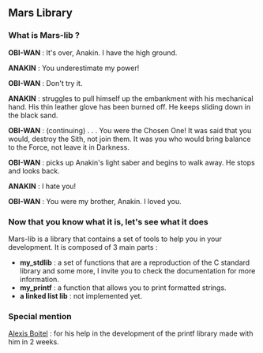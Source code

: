 ## Mars Library

### What is Mars-lib ?

**OBI-WAN** : It's over, Anakin. I have the high ground.

**ANAKIN** : You underestimate my power!

**OBI-WAN** : Don't try it.

**ANAKIN** : struggles to pull himself up the embankment with his mechanical hand. His thin leather glove has been burned off. He keeps sliding down in the black sand.

**OBI-WAN** : (continuing) . . . You were the Chosen One! It was said that you would, destroy the Sith, not join them. It was you who would bring balance to the Force, not leave it in Darkness.

**OBI-WAN** : picks up Anakin's light saber and begins to walk away. He stops and looks back.

**ANAKIN** : I hate you!

**OBI-WAN** : You were my brother, Anakin. I loved you.

### Now that you know what it is, let's see what it does

Mars-lib is a library that contains a set of tools to help you in your development. It is composed of 3 main parts :
- **my_stdlib** : a set of functions that are a reproduction of the C standard library and some more, I invite you to check the documentation for more information.
- **my_printf** : a function that allows you to print formatted strings.
- **a linked list lib** : not implemented yet.

### Special mention
[Alexis Boitel](https://https://github.com/DiaboloAB) : for his help in the development of the printf library made with him in 2 weeks.
